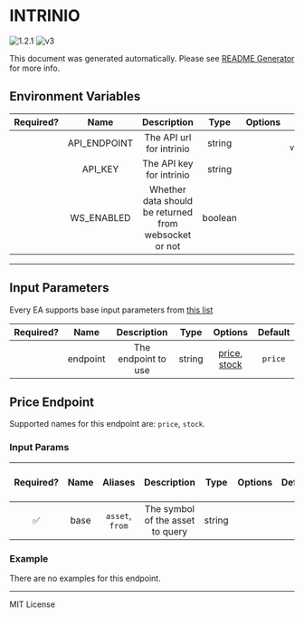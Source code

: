 # INTRINIO

![1.2.1](https://img.shields.io/github/package-json/v/smartcontractkit/external-adapters-js?filename=packages/sources/intrinio-test/package.json) ![v3](https://img.shields.io/badge/framework%20version-v3-blueviolet)

This document was generated automatically. Please see [README Generator](../../scripts#readme-generator) for more info.

## Environment Variables

| Required? |     Name     |                      Description                      |  Type   | Options |            Default             |
| :-------: | :----------: | :---------------------------------------------------: | :-----: | :-----: | :----------------------------: |
|           | API_ENDPOINT |               The API url for intrinio                | string  |         | `https://api-v2.intrinio.com/` |
|           |   API_KEY    |               The API key for intrinio                | string  |         |                                |
|           |  WS_ENABLED  | Whether data should be returned from websocket or not | boolean |         |            `false`             |

---

## Input Parameters

Every EA supports base input parameters from [this list](https://github.com/smartcontractkit/ea-framework-js/blob/main/src/config/index.ts)

| Required? |   Name   |     Description     |  Type  |                      Options                       | Default |
| :-------: | :------: | :-----------------: | :----: | :------------------------------------------------: | :-----: |
|           | endpoint | The endpoint to use | string | [price](#price-endpoint), [stock](#price-endpoint) | `price` |

## Price Endpoint

Supported names for this endpoint are: `price`, `stock`.

### Input Params

| Required? | Name |     Aliases     |           Description            |  Type  | Options | Default | Depends On | Not Valid With |
| :-------: | :--: | :-------------: | :------------------------------: | :----: | :-----: | :-----: | :--------: | :------------: |
|    ✅     | base | `asset`, `from` | The symbol of the asset to query | string |         |         |            |                |

### Example

There are no examples for this endpoint.

---

MIT License
